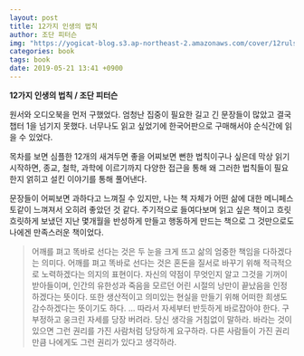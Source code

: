 ```yaml
---
layout: post
title: 12가지 인생의 법칙
author: 조단 피터슨
img: "https://yogicat-blog.s3.ap-northeast-2.amazonaws.com/cover/12ruls-of-life.jpeg"
categories: book
tags: book
date: 2019-05-21 13:41 +0900
---
```


**12가지 인생의 법칙 / 조단 피터슨**


원서와 오디오북을 먼저 구했었다. 엄청난 집중이 필요한 길고 긴 문장들이 많았고 결국 챕터 1을 넘기지 못했다. 너무나도 읽고 싶었기에 한국어판으로 구매해서야 순식간에 읽을 수 있었다.

목차를 보면 심플한 12개의 새겨두면 좋을 어찌보면 뻔한 법칙이구나 싶은데 막상 읽기 시작하면, 종교, 철학, 과학에 이르기까지 다양한 접근을 통해 왜 그러한 법칙들이 필요한지 얽히고 설킨 이야기를 통해 풀어낸다.

문장들이 어찌보면 과하다고 느껴질 수 있지만, 나는 책 자체가 어떤 삶에 대한 메니페스토같이 느껴져서 오히려 좋았던 것 같다. 주기적으로 들여다보며 읽고 싶은 책이고 흐릿흐릿하게 보냈던 지난 몇개월을 반성하게 만들고 행동하게 만드는 책으로 그 것만으로도 나에겐 만족스러운 책이었다.



> 어깨를 펴고 똑바로 선다는 것은 두 눈을 크게 뜨고 삶의 엄중한 책임을 다하겠다는 의미다. 어깨를 펴고 똑바로 선다는 것은 혼돈을 질서로 바꾸기 위해 적극적으로 노력하겠다는 의지의 표현이다. 자신의 약점이 무엇인지 알고 그것을 기꺼이 받아들이며, 인간의 유한성과 죽음을 모르던 어린 시절의 낭만이 끝났음을 인정하겠다는 뜻이다. 또한 생산적이고 의미있는 현실을 만들기 위해 어떠한 희생도 감수하겠다는 뜻이기도 하다. ... 따라서 자세부터 반듯하게 바로잡아야 한다. 구부정하고 웅크린 자세를 당장 버려라. 당신 생각을 거침없이 말하라. 바라는 것이 있으면 그런 권리를 가진 사람처럼 당당하게 요구하라. 다른 사람들이 가진 권리만큼 나에게도 그런 권리가 있다고 생각하라.
